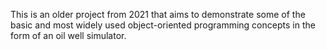 This is an older project from 2021 that aims to demonstrate some of the basic and most widely used object-oriented programming concepts in the form of an oil well simulator.
